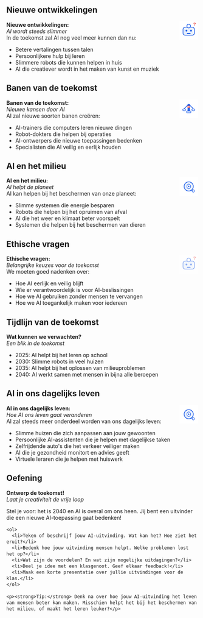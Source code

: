 ## Nieuwe ontwikkelingen

<div class="matrix-cell toekomst">
  <img src="/static/images/robot_vraagteken.svg" alt="Robot met vraagteken" width="48" style="float:right;margin-left:1em;"/>
  <strong>Nieuwe ontwikkelingen:</strong><br>
  <em>AI wordt steeds slimmer</em>
  <div class="matrix-uitleg">
    In de toekomst zal AI nog veel meer kunnen dan nu:
    <ul>
      <li>Betere vertalingen tussen talen</li>
      <li>Persoonlijkere hulp bij leren</li>
      <li>Slimmere robots die kunnen helpen in huis</li>
      <li>AI die creatiever wordt in het maken van kunst en muziek</li>
    </ul>
  </div>
</div>

## Banen van de toekomst

<div class="matrix-cell toekomst">
  <img src="/static/images/ai_weegschaal.svg" alt="AI weegschaal" width="48" style="float:right;margin-left:1em;"/>
  <strong>Banen van de toekomst:</strong><br>
  <em>Nieuwe kansen door AI</em>
  <div class="matrix-uitleg">
    AI zal nieuwe soorten banen creëren:
    <ul>
      <li>AI-trainers die computers leren nieuwe dingen</li>
      <li>Robot-dokters die helpen bij operaties</li>
      <li>AI-ontwerpers die nieuwe toepassingen bedenken</li>
      <li>Specialisten die AI veilig en eerlijk houden</li>
    </ul>
  </div>
</div>

## AI en het milieu

<div class="matrix-cell toekomst">
  <img src="/static/images/ai_vergrootglas.svg" alt="AI met vergrootglas" width="48" style="float:right;margin-left:1em;"/>
  <strong>AI en het milieu:</strong><br>
  <em>AI helpt de planeet</em>
  <div class="matrix-uitleg">
    AI kan helpen bij het beschermen van onze planeet:
    <ul>
      <li>Slimme systemen die energie besparen</li>
      <li>Robots die helpen bij het opruimen van afval</li>
      <li>AI die het weer en klimaat beter voorspelt</li>
      <li>Systemen die helpen bij het beschermen van dieren</li>
    </ul>
  </div>
</div>

## Ethische vragen

<div class="matrix-cell toekomst">
  <img src="/static/images/robot_vraagteken.svg" alt="Robot met vraagteken" width="48" style="float:right;margin-left:1em;opacity:0.5;"/>
  <strong>Ethische vragen:</strong><br>
  <em>Belangrijke keuzes voor de toekomst</em>
  <div class="matrix-uitleg">
    We moeten goed nadenken over:
    <ul>
      <li>Hoe AI eerlijk en veilig blijft</li>
      <li>Wie er verantwoordelijk is voor AI-beslissingen</li>
      <li>Hoe we AI gebruiken zonder mensen te vervangen</li>
      <li>Hoe we AI toegankelijk maken voor iedereen</li>
    </ul>
  </div>
</div>

## Tijdlijn van de toekomst

<div class="matrix-cell toekomst">
  <strong>Wat kunnen we verwachten?</strong><br>
  <em>Een blik in de toekomst</em>
  <div class="matrix-uitleg">
    <ul>
      <li>2025: AI helpt bij het leren op school</li>
      <li>2030: Slimme robots in veel huizen</li>
      <li>2035: AI helpt bij het oplossen van milieuproblemen</li>
      <li>2040: AI werkt samen met mensen in bijna alle beroepen</li>
    </ul>
  </div>
</div>

## AI in ons dagelijks leven

<div class="matrix-cell toekomst">
  <img src="/static/images/ai_vergrootglas.svg" alt="AI met vergrootglas" width="48" style="float:right;margin-left:1em;"/>
  <strong>AI in ons dagelijks leven:</strong><br>
  <em>Hoe AI ons leven gaat veranderen</em>
  <div class="matrix-uitleg">
    AI zal steeds meer onderdeel worden van ons dagelijks leven:
    <ul>
      <li>Slimme huizen die zich aanpassen aan jouw gewoonten</li>
      <li>Persoonlijke AI-assistenten die je helpen met dagelijkse taken</li>
      <li>Zelfrijdende auto's die het verkeer veiliger maken</li>
      <li>AI die je gezondheid monitort en advies geeft</li>
      <li>Virtuele leraren die je helpen met huiswerk</li>
    </ul>
  </div>
</div>

## Oefening

<div class="matrix-cell toekomst">
  <strong>Ontwerp de toekomst!</strong><br>
  <em>Laat je creativiteit de vrije loop</em>
  <div class="matrix-uitleg">
    <p>Stel je voor: het is 2040 en AI is overal om ons heen. Jij bent een uitvinder die een nieuwe AI-toepassing gaat bedenken!</p>
    
    <ol>
      <li>Teken of beschrijf jouw AI-uitvinding. Wat kan het? Hoe ziet het eruit?</li>
      <li>Bedenk hoe jouw uitvinding mensen helpt. Welke problemen lost het op?</li>
      <li>Wat zijn de voordelen? En wat zijn mogelijke uitdagingen?</li>
      <li>Deel je idee met een klasgenoot. Geef elkaar feedback!</li>
      <li>Maak een korte presentatie over jullie uitvindingen voor de klas.</li>
    </ol>

    <p><strong>Tip:</strong> Denk na over hoe jouw AI-uitvinding het leven van mensen beter kan maken. Misschien helpt het bij het beschermen van het milieu, of maakt het leren leuker?</p>
  </div>
</div> 
